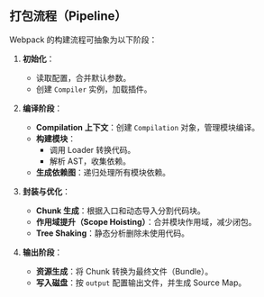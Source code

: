 
## 打包流程（Pipeline）
Webpack 的构建流程可抽象为以下阶段：
1. **初始化**：
   - 读取配置，合并默认参数。
   - 创建 `Compiler` 实例，加载插件。

2. **编译阶段**：
   - **Compilation 上下文**：创建 `Compilation` 对象，管理模块编译。
   - **构建模块**：
     - 调用 Loader 转换代码。
     - 解析 AST，收集依赖。
   - **生成依赖图**：递归处理所有模块依赖。

3. **封装与优化**：
   - **Chunk 生成**：根据入口和动态导入分割代码块。
   - **作用域提升（Scope Hoisting）**：合并模块作用域，减少闭包。
   - **Tree Shaking**：静态分析删除未使用代码。

4. **输出阶段**：
   - **资源生成**：将 Chunk 转换为最终文件（Bundle）。
   - **写入磁盘**：按 `output` 配置输出文件，并生成 Source Map。
